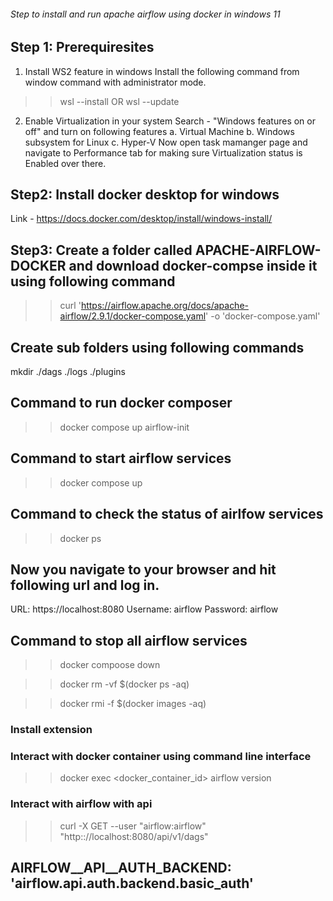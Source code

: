 
######   Step to install and run apache airflow using docker in windows 11   ######
## Step 1: Prerequiresites ##
1. Install WS2 feature in windows
Install the following command from window command with administrator mode.
>> wsl --install
OR
>> wsl --update
2. Enable Virtualization in your system
Search - "Windows features on or off" and turn on following features 
  a. Virtual Machine
  b. Windows subsystem for Linux
  c. Hyper-V
Now open task mamanger page and navigate to Performance tab for making sure Virtualization status is Enabled over there.

## Step2: Install docker desktop for windows ##
Link - https://docs.docker.com/desktop/install/windows-install/

## Step3: Create a folder called APACHE-AIRFLOW-DOCKER and download docker-compse inside it using following command ##
>>  curl 'https://airflow.apache.org/docs/apache-airflow/2.9.1/docker-compose.yaml' -o 'docker-compose.yaml' 

## Create sub folders using following commands  ##
mkdir ./dags ./logs  ./plugins

## Command to run docker composer ##
>> docker compose up airflow-init

## Command to start airflow services ##
>> docker compose up

## Command to check the status of airlfow services ##
>> docker ps

## Now you navigate to your browser and hit following url and log in.
URL: https://localhost:8080
Username: airflow
Password: airflow

## Command to stop all airflow services ## 
>> docker compoose down

<!-- Set up :: https://www.youtube.com/watch?v=Sva8rDtlWi4 -->
<!-- First Airflow :: https://www.youtube.com/watch?v=N3Tdmt1SRTM -->

<!-- To delete all containers including its volumes use, -->
>> docker rm -vf $(docker ps -aq)

<!-- To delete all the images, -->
>> docker rmi -f $(docker images -aq)


### Install extension ###
 <!-- 1. Dev containers -->

 ### Interact with docker container using command line interface ##
 >> docker exec <docker_container_id> airflow version

### Interact with airflow with api  ##
>> curl -X GET --user "airflow:airflow" "http:://localhost:8080/api/v1/dags"
## AIRFLOW__API__AUTH_BACKEND: 'airflow.api.auth.backend.basic_auth'


<!-- docker compose down --volumes --rmi all -->
